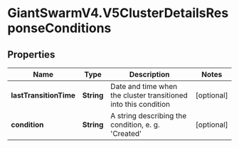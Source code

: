 # GiantSwarmV4.V5ClusterDetailsResponseConditions

## Properties
Name | Type | Description | Notes
------------ | ------------- | ------------- | -------------
**lastTransitionTime** | **String** | Date and time when the cluster transitioned into this condition | [optional] 
**condition** | **String** | A string describing the condition, e. g. &#39;Created&#39; | [optional] 


